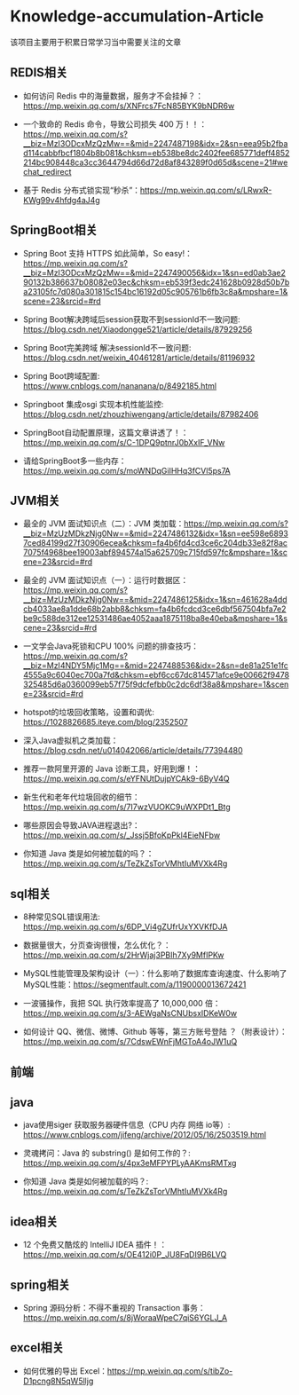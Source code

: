 # Knowledge-accumulation-Article
该项目主要用于积累日常学习当中需要关注的文章

## REDIS相关

- 如何访问 Redis 中的海量数据，服务才不会挂掉？：https://mp.weixin.qq.com/s/XNFrcs7FcN85BYK9bNDR6w

- 一个致命的 Redis 命令，导致公司损失 400 万！！：https://mp.weixin.qq.com/s?__biz=MzI3ODcxMzQzMw==&mid=2247487198&idx=2&sn=eea95b2fbad114cabbfbcf1804b8b081&chksm=eb538be8dc2402fee685771deff4852214bc908448ca3cc3644794d66d72d8af843289f0d65d&scene=21#wechat_redirect

- 基于 Redis 分布式锁实现“秒杀”：https://mp.weixin.qq.com/s/LRwxR-KWg99v4hfdg4aJ4g

## SpringBoot相关

- Spring Boot 支持 HTTPS 如此简单，So easy!：https://mp.weixin.qq.com/s?__biz=MzI3ODcxMzQzMw==&mid=2247490056&idx=1&sn=ed0ab3ae290132b386637b08082e03ec&chksm=eb539f3edc241628b0928d50b7ba23105fc7d080a301815c154bc16192d05c905761b6fb3c8a&mpshare=1&scene=23&srcid=#rd

- Spring Boot解决跨域后session获取不到sessionId不一致问题: https://blog.csdn.net/Xiaodongge521/article/details/87929256

- Spring Boot完美跨域 解决sessionId不一致问题: https://blog.csdn.net/weixin_40461281/article/details/81196932

- Spring Boot跨域配置: https://www.cnblogs.com/nananana/p/8492185.html

- Springboot 集成osgi 实现本机性能监控: https://blog.csdn.net/zhouzhiwengang/article/details/87982406

- SpringBoot自动配置原理，这篇文章讲透了！：https://mp.weixin.qq.com/s/C-1DPQ9ptnrJ0bXxIF_VNw

- 请给SpringBoot多一些内存：https://mp.weixin.qq.com/s/moWNDqGiIHHq3fCVl5ps7A

## JVM相关

- 最全的 JVM 面试知识点（二）：JVM 类加载：https://mp.weixin.qq.com/s?__biz=MzUzMDkzNjg0Nw==&mid=2247486132&idx=1&sn=ee598e68937ced84199d27f30906ecea&chksm=fa4b6fd4cd3ce6c204db33e82f8ac7075f4968bee19003abf894574a15a625709c715fd597fc&mpshare=1&scene=23&srcid=#rd

- 最全的 JVM 面试知识点（一）：运行时数据区：https://mp.weixin.qq.com/s?__biz=MzUzMDkzNjg0Nw==&mid=2247486125&idx=1&sn=461628a4ddcb4033ae8a1dde68b2abb8&chksm=fa4b6fcdcd3ce6dbf567504bfa7e2be9c588de312ee12531486ae4052aaa1875118ba8e40eba&mpshare=1&scene=23&srcid=#rd

- 一文学会Java死锁和CPU 100% 问题的排查技巧：https://mp.weixin.qq.com/s?__biz=MzI4NDY5Mjc1Mg==&mid=2247488536&idx=2&sn=de81a251e1fc4555a9c6040ec700a7fd&chksm=ebf6cc67dc814571afce9e00662f9478325485d6a0360099eb57f75f9dcfefbb0c2dc6df38a8&mpshare=1&scene=23&srcid=#rd

- hotspot的垃圾回收策略，设置和调优: https://1028826685.iteye.com/blog/2352507

- 深入Java虚拟机之类加载：https://blog.csdn.net/u014042066/article/details/77394480

- 推荐一款阿里开源的 Java 诊断工具，好用到爆！：https://mp.weixin.qq.com/s/eYFNUtDujpYCAk9-6ByV4Q

- 新生代和老年代垃圾回收的细节：https://mp.weixin.qq.com/s/7I7wzVUOKC9uWXPDt1_Btg

- 哪些原因会导致JAVA进程退出?：https://mp.weixin.qq.com/s/_Jssj5BfoKpPkl4EieNFbw

- 你知道 Java 类是如何被加载的吗？：https://mp.weixin.qq.com/s/TeZkZsTorVMhtIuMVXk4Rg

## sql相关

- 8种常见SQL错误用法: https://mp.weixin.qq.com/s/6DP_Vi4gZUfrUxYXVKfDJA

- 数据量很大，分页查询很慢，怎么优化？：https://mp.weixin.qq.com/s/2HrWjaj3PBIh7Xy9MfIPKw

- MySQL性能管理及架构设计（一）：什么影响了数据库查询速度、什么影响了MySQL性能：https://segmentfault.com/a/1190000013672421

- 一波骚操作，我把 SQL 执行效率提高了 10,000,000 倍：https://mp.weixin.qq.com/s/3-AEWgaNsCNUbsxIDKeW0w

- 如何设计 QQ、微信、微博、Github 等等，第三方账号登陆 ？（附表设计）：https://mp.weixin.qq.com/s/7CdswEWnFjMGToA4oJW1uQ

## 前端

## java

- java使用siger 获取服务器硬件信息（CPU 内存 网络 io等）: https://www.cnblogs.com/jifeng/archive/2012/05/16/2503519.html

- 灵魂拷问：Java 的 substring() 是如何工作的？: https://mp.weixin.qq.com/s/4px3eMFPYPLyAAKmsRMTxg

- 你知道 Java 类是如何被加载的吗？: https://mp.weixin.qq.com/s/TeZkZsTorVMhtIuMVXk4Rg

## idea相关

- 12 个免费又酷炫的 IntelliJ IDEA 插件！：https://mp.weixin.qq.com/s/OE412i0P_JU8FqDI9B6LVQ

## spring相关

- Spring 源码分析：不得不重视的 Transaction 事务：https://mp.weixin.qq.com/s/8jWoraaWpeC7qiS6YGLJ_A

## excel相关 

- 如何优雅的导出 Excel：https://mp.weixin.qq.com/s/tibZo-D1pcng8N5qW5lljg

